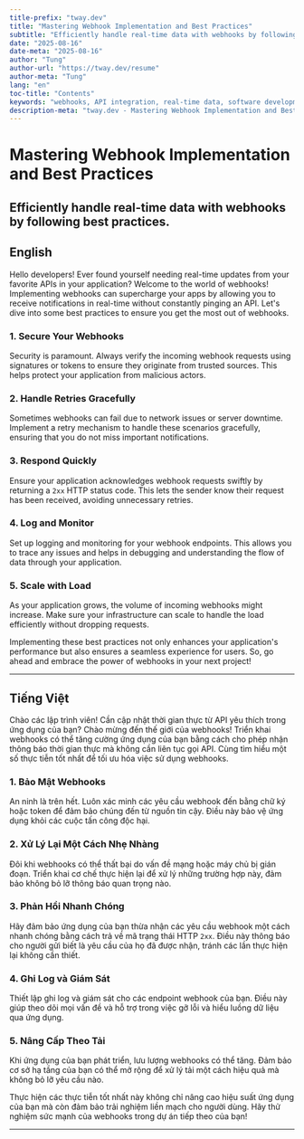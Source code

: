 ```yaml
---
title-prefix: "tway.dev"
title: "Mastering Webhook Implementation and Best Practices"
subtitle: "Efficiently handle real-time data with webhooks by following best practices."
date: "2025-08-16"
date-meta: "2025-08-16"
author: "Tung"
author-url: "https://tway.dev/resume"
author-meta: "Tung"
lang: "en"
toc-title: "Contents"
keywords: "webhooks, API integration, real-time data, software development, best practices"
description-meta: "tway.dev - Mastering Webhook Implementation and Best Practices - Efficiently handle real-time data with webhooks by following best practices."
---
```


# Mastering Webhook Implementation and Best Practices
## Efficiently handle real-time data with webhooks by following best practices.

## English
Hello developers! Ever found yourself needing real-time updates from your favorite APIs in your application? Welcome to the world of webhooks! Implementing webhooks can supercharge your apps by allowing you to receive notifications in real-time without constantly pinging an API. Let's dive into some best practices to ensure you get the most out of webhooks.

### 1. **Secure Your Webhooks**
Security is paramount. Always verify the incoming webhook requests using signatures or tokens to ensure they originate from trusted sources. This helps protect your application from malicious actors.

### 2. **Handle Retries Gracefully**
Sometimes webhooks can fail due to network issues or server downtime. Implement a retry mechanism to handle these scenarios gracefully, ensuring that you do not miss important notifications.

### 3. **Respond Quickly**
Ensure your application acknowledges webhook requests swiftly by returning a `2xx` HTTP status code. This lets the sender know their request has been received, avoiding unnecessary retries.

### 4. **Log and Monitor**
Set up logging and monitoring for your webhook endpoints. This allows you to trace any issues and helps in debugging and understanding the flow of data through your application.

### 5. **Scale with Load**
As your application grows, the volume of incoming webhooks might increase. Make sure your infrastructure can scale to handle the load efficiently without dropping requests.

Implementing these best practices not only enhances your application's performance but also ensures a seamless experience for users. So, go ahead and embrace the power of webhooks in your next project!

---

## Tiếng Việt
Chào các lập trình viên! Cần cập nhật thời gian thực từ API yêu thích trong ứng dụng của bạn? Chào mừng đến thế giới của webhooks! Triển khai webhooks có thể tăng cường ứng dụng của bạn bằng cách cho phép nhận thông báo thời gian thực mà không cần liên tục gọi API. Cùng tìm hiểu một số thực tiễn tốt nhất để tối ưu hóa việc sử dụng webhooks.

### 1. **Bảo Mật Webhooks**
An ninh là trên hết. Luôn xác minh các yêu cầu webhook đến bằng chữ ký hoặc token để đảm bảo chúng đến từ nguồn tin cậy. Điều này bảo vệ ứng dụng khỏi các cuộc tấn công độc hại.

### 2. **Xử Lý Lại Một Cách Nhẹ Nhàng**
Đôi khi webhooks có thể thất bại do vấn đề mạng hoặc máy chủ bị gián đoạn. Triển khai cơ chế thực hiện lại để xử lý những trường hợp này, đảm bảo không bỏ lỡ thông báo quan trọng nào.

### 3. **Phản Hồi Nhanh Chóng**
Hãy đảm bảo ứng dụng của bạn thừa nhận các yêu cầu webhook một cách nhanh chóng bằng cách trả về mã trạng thái HTTP `2xx`. Điều này thông báo cho người gửi biết là yêu cầu của họ đã được nhận, tránh các lần thực hiện lại không cần thiết.

### 4. **Ghi Log và Giám Sát**
Thiết lập ghi log và giám sát cho các endpoint webhook của bạn. Điều này giúp theo dõi mọi vấn đề và hỗ trợ trong việc gỡ lỗi và hiểu luồng dữ liệu qua ứng dụng.

### 5. **Nâng Cấp Theo Tải**
Khi ứng dụng của bạn phát triển, lưu lượng webhooks có thể tăng. Đảm bảo cơ sở hạ tầng của bạn có thể mở rộng để xử lý tải một cách hiệu quả mà không bỏ lỡ yêu cầu nào.

Thực hiện các thực tiễn tốt nhất này không chỉ nâng cao hiệu suất ứng dụng của bạn mà còn đảm bảo trải nghiệm liền mạch cho người dùng. Hãy thử nghiệm sức mạnh của webhooks trong dự án tiếp theo của bạn!

---